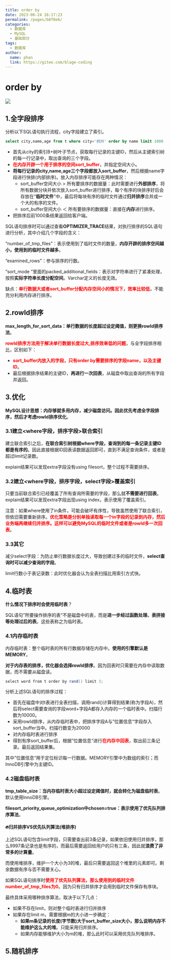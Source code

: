 ```yaml
---
title: order by
date: 2023-06-24 16:17:23
permalink: /pages/b8f0e6/
categories:
  - 数据库
  - MySQL
  - 基础部分
tags:
  - 数据库
author: 
  name: phan
  link: https://gitee.com/blage-coding
---
```

# order by

![](https://cdn.staticaly.com/gh/blage-coding/picx-images-hosting@master/20230625/image.4z8k5f9sdgw0.webp)

## 1.全字段排序

分析以下SQL语句执行流程，city字段建立了索引。

```sql
select city,name,age from t where city='杭州' order by name limit 1000 ;
```

- 首先从city的索引B+树叶子节点，获取每行记录的主键ID，然后从主键索引树的每一行记录中，取出查询的三个字段。
- <font color="red">**在内存开辟一个用于排序的空间sort_buffer**</font>，并指定空间大小。
- **将每行记录的city,name,age三个字段都放入sort_buffer**，然后根据name字段进行快排(内部排序)。放入内存排序可能存在两种情况：
  - sort_buffer空间大小 > 所有要排序的数据量：此时需要进行**外部排序**，将所有数据分块并依次放入sort_buffer进行排序，每个有序的块排序好后会存放在“**临时文件**”中，最后将每块有序的临时文件通过**归并排序**合并成一个大的有序的文件。
  - sort_buffer空间大小 ＜ 所有要排序的数据量：直接在**内存**进行排序。
- 把排序后前1000条结果返回给客户端。

SQL语句排序时可以通过查看**OPTIMIZER_TRACE**结果，对执行排序的SQL语句进行分析，其中介绍几个字段的含义：

“number_of_tmp_files”：表示使用到了临时文件的数量，**内存开辟的排序空间越小，使用到的临时文件越多**。

“examined_rows”：参与排序的行数。

“sort_mode ”里面的packed_additional_fields：表示对字符串进行了紧凑处理，按照**实际字符串长度分配空间**。Varchar定义的长度无效。

缺点：<font color="red">**单行数据大或者sort_buffer分配内存空间小的情况下，效率比较低**</font>，不能充分利用内存进行排序。

## 2.rowId排序

**max_length_for_sort_data：单行数据的长度超过设定阈值，则更换rowId排序法**。

<font color="red">**rowId排序方法用于解决单行数据长度过大,排序效率低的问题**</font>，与全字段排序相比，区别如下：

- <font color="red">**sort_buffer内放入的字段，只有order by需要排序的字段name，以及主键ID**</font>。
- 最后根据排序结果的主键ID，**再进行一次回表**，从磁盘中取出查询的所有字段并返回。

## 3.优化

**MySQL设计思想：内存够就多用内存，减少磁盘访问。因此优先考虑全字段排序，然后才考虑rowId排序优化**。

### 3.1建立\<where字段，排序字段\>联合索引

建立联合索引之后，**在联合索引树根据where字段，查询到的每一条记录主键ID都是有序的**。因此直接根据ID回表读数据返回即可，直到不满足查询条件，或者是超过limit记录数。

explain结果可以发现extra字段没有using filesort，整个过程不需要排序。

### 3.2建立\<where字段，排序字段，select字段\>覆盖索引

只要当前联合索引已经覆盖了所有查询所需要的字段，那么就**不需要进行回表**。explain结果可以发现extra字段出现using index，表示使用了覆盖索引。

注意：如果where使用了in条件，可能会破坏有序性，导致虽然使用了联合索引，但依旧需要重新排序。<font color="red">**优化策略是分别单独读取每一个in字段的记录到内存，然后业务端再继续归并排序。这样可以避免MySQL的临时文件或者是rowId多一次回表**</font>。

### 3.3其它

减少select字段：为防止单行数据长度过大，导致创建过多的临时文件，**select查询时可以减少查询的字段**。

limit行数小于表记录数：此时优化器会认为全表扫描比用索引方式快。

## 4.临时表

**什么情况下排序时会使用临时表**？

SQL语句”所要操作排序的表“不是磁盘中的表，而是**进一步经过函数处理、表拼接等处理过后的表**。这些表称之为临时表。

### 4.1内存临时表

内存临时表：整个临时表的所有行数据存储在内存中。**使用的引擎默认是MEMORY**。

**对于内存表的排序，优化器会选择rowId排序**。因为回表时只需要在内存中读取数据，而不需要从磁盘读。

```java
select word from t order by rand() limit 3;
```

分析上述SQL语句的排序过程：

- 首先在磁盘中对t表进行全表扫描，调用rand()计算得到结果(称为字段A)，然后将select需要查询的字段word+字段A都存入内存的一个临时表中。扫描行数为10000。
- 采用rowId排序，从内存临时表中，把排序字段A与”位置信息“字段存入sort_buffer当中。扫描行数变为20000
- 对内存临时表进行排序
- 得到有序sort_buffer后，根据”位置信息“进行<font color="red">**在内存中回表**</font>，取出前三条记录。最后返回结果集。

其中”位置信息“用于定位标识每一行数据。MEMORY引擎中为数组的索引；而InnoDB引擎中为主键ID。

### 4.2磁盘临时表

**tmp_table_size：当内存临时表大小超过设定阈值时，就会转化为磁盘临时表**。默认使用InnoDB引擎。

**filesort_priority_queue_optimization中chosen=true：表示使用了优先队列排序算法**。

#### 🔥**归并排序VS优先队列算法(堆排序**)

上述SQL语句包含limit字段，只需要查出前3条记录，如果依旧使用归并排序，那么9997条记录也是有序的，而最后需要返回给用户的只有三条，因此就**浪费了非常多的计算量**。

而使用堆排序，维护一个大小为3的堆，最后只需要返回这个堆里的元素即可。剩余数据有序与否不需要关心。

如果SQL语句排序时<font color="red">**使用了优先队列算法，那么使用到的临时文件number_of_tmp_files为0**</font>。因为只有归并排序才会用到临时文件保存有序块。

最终具体采用哪种排序算法，取决于以下几点：

- 如果不存在limit，则对整个临时表进行归并排序
- 如果存在limit m，需要根据m的大小进一步确定：
  - **如果m条记录的长度(字节数)大于sort_buffer_size大小，那么说明内存不能维护这么大的堆**。只能采用归并排序。
  - 如果内存能够维护大小为m的堆，那么此时可以采用优先队列堆排序。

## 5.随机排序

